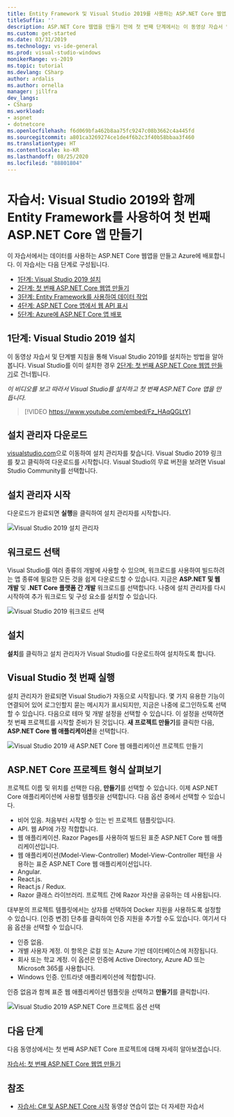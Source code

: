 ```yaml
---
title: Entity Framework 및 Visual Studio 2019를 사용하는 ASP.NET Core 웹앱
titleSuffix: ''
description: ASP.NET Core 웹앱을 만들기 전에 첫 번째 단계에서는 이 동영상 자습서 및 단계별 지침을 통해 Visual Studio 2019를 설치하는 방법을 알아봅니다.
ms.custom: get-started
ms.date: 03/31/2019
ms.technology: vs-ide-general
ms.prod: visual-studio-windows
monikerRange: vs-2019
ms.topic: tutorial
ms.devlang: CSharp
author: ardalis
ms.author: ornella
manager: jillfra
dev_langs:
- CSharp
ms.workload:
- aspnet
- dotnetcore
ms.openlocfilehash: f6d069bfa462b8aa75fc9247c08b3662c4a445fd
ms.sourcegitcommit: a801ca3269274ce1de4f6b2c3f40b58bbaa3f460
ms.translationtype: HT
ms.contentlocale: ko-KR
ms.lasthandoff: 08/25/2020
ms.locfileid: "88801804"
---
```

# <a name="tutorial-create-your-first-aspnet-core-app-using-entity-framework-with-visual-studio-2019"></a>자습서: Visual Studio 2019와 함께 Entity Framework를 사용하여 첫 번째 ASP.NET Core 앱 만들기

이 자습서에서는 데이터를 사용하는 ASP.NET Core 웹앱을 만들고 Azure에 배포합니다. 이 자습서는 다음 단계로 구성됩니다.

- [1단계: Visual Studio 2019 설치](#step-1-install-visual-studio-2019)
- [2단계: 첫 번째 ASP.NET Core 웹앱 만들기](tutorial-aspnet-core-ef-step-02.md)
- [3단계: Entity Framework를 사용하여 데이터 작업](tutorial-aspnet-core-ef-step-03.md)
- [4단계: ASP.NET Core 앱에서 웹 API 표시](tutorial-aspnet-core-ef-step-04.md)
- [5단계: Azure에 ASP.NET Core 앱 배포](tutorial-aspnet-core-ef-step-05.md)

## <a name="step-1-install-visual-studio-2019"></a>1단계: Visual Studio 2019 설치

이 동영상 자습서 및 단계별 지침을 통해 Visual Studio 2019를 설치하는 방법을 알아봅니다. Visual Studio를 이미 설치한 경우 [2단계: 첫 번째 ASP.NET Core 웹앱 만들기](tutorial-aspnet-core-ef-step-02.md)로 건너뜁니다.

_이 비디오를 보고 따라서 Visual Studio를 설치하고 첫 번째 ASP.NET Core 앱을 만듭니다._

> [!VIDEO https://www.youtube.com/embed/Fz_HAqQGLtY]

## <a name="download-the-installer"></a>설치 관리자 다운로드

[visualstudio.com](https://visualstudio.com)으로 이동하여 설치 관리자를 찾습니다. Visual Studio 2019 링크를 찾고 클릭하여 다운로드를 시작합니다. Visual Studio의 무료 버전을 보려면 Visual Studio Community를 선택합니다.

## <a name="start-the-installer"></a>설치 관리자 시작

다운로드가 완료되면 **실행**을 클릭하여 설치 관리자를 시작합니다.

![Visual Studio 2019 설치 관리자](media/vs-2019/vs2019-installer.png)

## <a name="choose-workloads"></a>워크로드 선택

Visual Studio를 여러 종류의 개발에 사용할 수 있으며, 워크로드를 사용하여 빌드하려는 앱 종류에 필요한 모든 것을 쉽게 다운로드할 수 있습니다. 지금은 **ASP.NET 및 웹 개발** 및 **.NET Core 플랫폼 간 개발** 워크로드를 선택합니다. 나중에 설치 관리자를 다시 시작하여 추가 워크로드 및 구성 요소를 설치할 수 있습니다.

![Visual Studio 2019 워크로드 선택](media/vs-2019/vs2019-choose-workloads.png)

## <a name="install"></a>설치

**설치**를 클릭하고 설치 관리자가 Visual Studio를 다운로드하여 설치하도록 합니다.

## <a name="run-visual-studio-for-the-first-time"></a>Visual Studio 첫 번째 실행

설치 관리자가 완료되면 Visual Studio가 자동으로 시작됩니다. 몇 가지 유용한 기능이 연결되어 있어 로그인할지 묻는 메시지가 표시되지만, 지금은 나중에 로그인하도록 선택할 수 있습니다. 다음으로 테마 및 개발 설정을 선택할 수 있습니다. 이 설정을 선택하면 첫 번째 프로젝트를 시작할 준비가 된 것입니다. **새 프로젝트 만들기**를 클릭한 다음, **ASP.NET Core 웹 애플리케이션**을 선택합니다.

![Visual Studio 2019 새 ASP.NET Core 웹 애플리케이션 프로젝트 만들기](media/vs-2019/vs2019-create-new-project.png)

## <a name="explore-aspnet-core-project-types"></a>ASP.NET Core 프로젝트 형식 살펴보기

프로젝트 이름 및 위치를 선택한 다음, **만들기**를 선택할 수 있습니다. 이제 ASP.NET Core 애플리케이션에 사용할 템플릿을 선택합니다. 다음 옵션 중에서 선택할 수 있습니다.

- 비어 있음. 처음부터 시작할 수 있는 빈 프로젝트 템플릿입니다.
- API. 웹 API에 가장 적합합니다.
- 웹 애플리케이션. Razor Pages를 사용하여 빌드된 표준 ASP.NET Core 웹 애플리케이션입니다.
- 웹 애플리케이션(Model-View-Controller) Model-View-Controller 패턴을 사용하는 표준 ASP.NET Core 웹 애플리케이션입니다.
- Angular.
- React.js.
- React.js / Redux.
- Razor 클래스 라이브러리. 프로젝트 간에 Razor 자산을 공유하는 데 사용됩니다.

대부분의 프로젝트 템플릿에서는 상자를 선택하여 Docker 지원을 사용하도록 설정할 수 있습니다. [인증 변경] 단추를 클릭하여 인증 지원을 추가할 수도 있습니다. 여기서 다음 옵션을 선택할 수 있습니다.

- 인증 없음.
- 개별 사용자 계정. 이 항목은 로컬 또는 Azure 기반 데이터베이스에 저장됩니다.
- 회사 또는 학교 계정. 이 옵션은 인증에 Active Directory, Azure AD 또는 Microsoft 365를 사용합니다.
- Windows 인증. 인트라넷 애플리케이션에 적합합니다.

인증 없음과 함께 표준 웹 애플리케이션 템플릿을 선택하고 **만들기**를 클릭합니다.

![Visual Studio 2019 ASP.NET Core 프로젝트 옵션 선택](media/vs-2019/vs2019-choose-aspnetcore-project.png)

## <a name="next-steps"></a>다음 단계

다음 동영상에서는 첫 번째 ASP.NET Core 프로젝트에 대해 자세히 알아보겠습니다.

[자습서: 첫 번째 ASP.NET Core 웹앱 만들기](tutorial-aspnet-core-ef-step-02.md)

## <a name="see-also"></a>참조

- [자습서: C# 및 ASP.NET Core 시작](tutorial-aspnet-core.md) 동영상 연습이 없는 더 자세한 자습서
